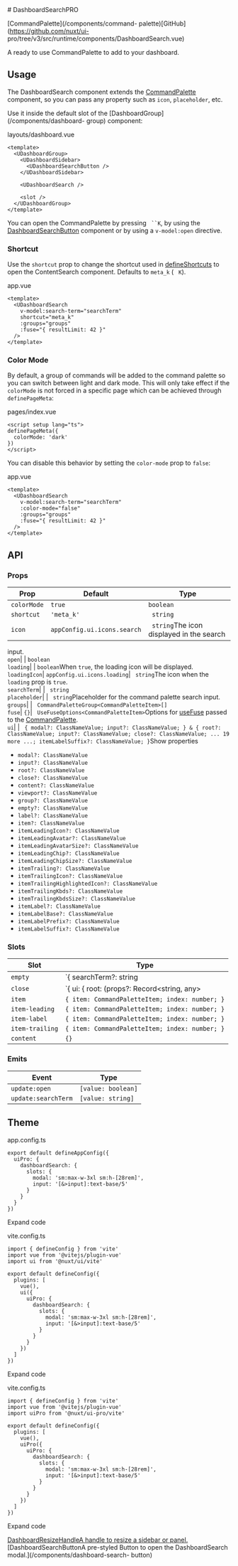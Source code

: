 <!-- source: https://ui.nuxt.com/components/dashboard-search --> # DashboardSearchPRO

[CommandPalette](/components/command-
palette)[GitHub](https://github.com/nuxt/ui-
pro/tree/v3/src/runtime/components/DashboardSearch.vue)

A ready to use CommandPalette to add to your dashboard.

## Usage

The DashboardSearch component extends the
[CommandPalette](/components/command-palette) component, so you can pass any
property such as `icon`, `placeholder`, etc.

Use it inside the default slot of the [DashboardGroup](/components/dashboard-
group) component:

layouts/dashboard.vue

    
    
    <template>
      <UDashboardGroup>
        <UDashboardSidebar>
          <UDashboardSearchButton />
        </UDashboardSidebar>
    
        <UDashboardSearch />
    
        <slot />
      </UDashboardGroup>
    </template>
    

You can open the CommandPalette by pressing ` ``K`, by using the
[DashboardSearchButton](/components/dashboard-search-button) component or by
using a `v-model:open` directive.

### Shortcut

Use the `shortcut` prop to change the shortcut used in
[defineShortcuts](/composables/define-shortcuts) to open the ContentSearch
component. Defaults to `meta_k` (` ` `K`).

app.vue

    
    
    <template>
      <UDashboardSearch
        v-model:search-term="searchTerm"
        shortcut="meta_k"
        :groups="groups"
        :fuse="{ resultLimit: 42 }"
      />
    </template>
    

### Color Mode

By default, a group of commands will be added to the command palette so you
can switch between light and dark mode. This will only take effect if the
`colorMode` is not forced in a specific page which can be achieved through
`definePageMeta`:

pages/index.vue

    
    
    <script setup lang="ts">
    definePageMeta({
      colorMode: 'dark'
    })
    </script>
    

You can disable this behavior by setting the `color-mode` prop to `false`:

app.vue

    
    
    <template>
      <UDashboardSearch
        v-model:search-term="searchTerm"
        :color-mode="false"
        :groups="groups"
        :fuse="{ resultLimit: 42 }"
      />
    </template>
    

## API

### Props

Prop |  Default |  Type   
---|---|---  
`colorMode`| `true`| `boolean`  
`shortcut`| `'meta_k'`| ` string`  
`icon`| `appConfig.ui.icons.search`| ` string`The icon displayed in the search
input.  
`open`| | `boolean`  
`loading`| | `boolean`When `true`, the loading icon will be displayed.  
`loadingIcon`| `appConfig.ui.icons.loading`| ` string`The icon when the
`loading` prop is `true`.  
`searchTerm`| | ` string`  
`placeholder`| | ` string`Placeholder for the command palette search input.  
`groups`| | ` CommandPaletteGroup<CommandPaletteItem>[]`  
`fuse`| `{}`| ` UseFuseOptions<CommandPaletteItem>`Options for
[useFuse](https://vueuse.org/integrations/useFuse) passed to the
[CommandPalette](https://ui.nuxt.com/components/command-palette).  
`ui`| | ` { modal?: ClassNameValue; input?: ClassNameValue; } & { root?: ClassNameValue; input?: ClassNameValue; close?: ClassNameValue; ... 19 more ...; itemLabelSuffix?: ClassNameValue; }`Show properties

  * `modal?: ClassNameValue`
  * `input?: ClassNameValue`
  * `root?: ClassNameValue`
  * `close?: ClassNameValue`
  * `content?: ClassNameValue`
  * `viewport?: ClassNameValue`
  * `group?: ClassNameValue`
  * `empty?: ClassNameValue`
  * `label?: ClassNameValue`
  * `item?: ClassNameValue`
  * `itemLeadingIcon?: ClassNameValue`
  * `itemLeadingAvatar?: ClassNameValue`
  * `itemLeadingAvatarSize?: ClassNameValue`
  * `itemLeadingChip?: ClassNameValue`
  * `itemLeadingChipSize?: ClassNameValue`
  * `itemTrailing?: ClassNameValue`
  * `itemTrailingIcon?: ClassNameValue`
  * `itemTrailingHighlightedIcon?: ClassNameValue`
  * `itemTrailingKbds?: ClassNameValue`
  * `itemTrailingKbdsSize?: ClassNameValue`
  * `itemLabel?: ClassNameValue`
  * `itemLabelBase?: ClassNameValue`
  * `itemLabelPrefix?: ClassNameValue`
  * `itemLabelSuffix?: ClassNameValue`

  
  
### Slots

Slot |  Type   
---|---  
`empty`| `{ searchTerm?: string | undefined; }`  
`close`| `{ ui: { root: (props?: Record<string, any> | undefined) => string; input: (props?: Record<string, any> | undefined) => string; close: (props?: Record<string, any> | undefined) => string; ... 19 more ...; itemLabelSuffix: (props?: Record<...> | undefined) => string; }; }`  
`item`| `{ item: CommandPaletteItem; index: number; }`  
`item-leading`| `{ item: CommandPaletteItem; index: number; }`  
`item-label`| `{ item: CommandPaletteItem; index: number; }`  
`item-trailing`| `{ item: CommandPaletteItem; index: number; }`  
`content`| `{}`  
  
### Emits

Event |  Type   
---|---  
`update:open`| `[value: boolean]`  
`update:searchTerm`| `[value: string]`  
  
## Theme

app.config.ts

    
    
    export default defineAppConfig({
      uiPro: {
        dashboardSearch: {
          slots: {
            modal: 'sm:max-w-3xl sm:h-[28rem]',
            input: '[&>input]:text-base/5'
          }
        }
      }
    })
    

Expand code

vite.config.ts

    
    
    import { defineConfig } from 'vite'
    import vue from '@vitejs/plugin-vue'
    import ui from '@nuxt/ui/vite'
    
    export default defineConfig({
      plugins: [
        vue(),
        ui({
          uiPro: {
            dashboardSearch: {
              slots: {
                modal: 'sm:max-w-3xl sm:h-[28rem]',
                input: '[&>input]:text-base/5'
              }
            }
          }
        })
      ]
    })
    

Expand code

vite.config.ts

    
    
    import { defineConfig } from 'vite'
    import vue from '@vitejs/plugin-vue'
    import uiPro from '@nuxt/ui-pro/vite'
    
    export default defineConfig({
      plugins: [
        vue(),
        uiPro({
          uiPro: {
            dashboardSearch: {
              slots: {
                modal: 'sm:max-w-3xl sm:h-[28rem]',
                input: '[&>input]:text-base/5'
              }
            }
          }
        })
      ]
    })
    

Expand code

[DashboardResizeHandleA handle to resize a sidebar or
panel.](/components/dashboard-resize-handle)[DashboardSearchButtonA pre-styled
Button to open the DashboardSearch modal.](/components/dashboard-search-
button)

